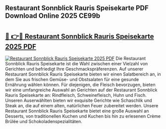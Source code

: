 ## Restaurant Sonnblick Rauris Speisekarte PDF Download Online 2025 CE99b

# <h2><a href="http://gc5z43.nevu.top/?p=Restaurant+Sonnblick+Rauris+Speisekarte">🔗 👉🔴 Restaurant Sonnblick Rauris Speisekarte 2025 PDF</a></h2>

[![Restaurant Sonnblick Rauris Speisekarte 2025 PDF](https://i.imgur.com/dBaPXMq.png)](http://gc5z43.nevu.top/?p=Restaurant+Sonnblick+Rauris+Speisekarte)
Die Restaurant Sonnblick Rauris Speisekarte ist die Wahl zwischen einer Vielzahl von Gerichten und befriedigt Ihre Geschmackspräferenzen. Auf unserer Restaurant Sonnblick Rauris Speisekarte bieten wir einen Salatbereich an, in dem Sie aus frischen Gemüse- und Obstsalaten für eine gesunde Ernährung wählen können. Für diejenigen, die Fleisch bevorzugen, bieten wir eine umfangreiche Auswahl an Gerichten auf der Restaurant Sonnblick Rauris Speisekarte an: Rindfleisch, Schweinefleisch, Huhn und Fisch. Unseren Auserwählten bieten wir exquisite Gerichte wie Schaschlik und Steak an, die auf einem alten, natürlichen Feuer zubereitet werden. Unsere Restaurant Sonnblick Rauris Speisekarte bietet eine große Auswahl an Desserts, von traditionellen Kuchen und Kuchen bis hin zu erlesenen Crème Brûlée und Schokoladenspezialitäten.

